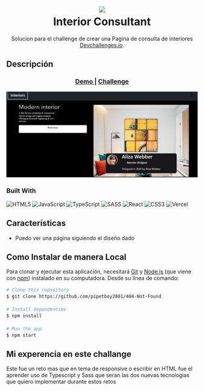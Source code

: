 <div align="center">
      <h1> <img src="/public/logo192.png" width="80px"><br/>Interior Consultant
</h1></div>

<div align="center">
Solucion para el challenge de crear una Pagina de consulta de interiores
<a href="http://devchallenges.io" target="_blank">Devchallenges.io</a>.
</div>

## Descripción

<div align="center">
  <h3>
    <a href="https://interior-pipetboy.vercel.app/">
      Demo
    </a>
    <span> | </span>
    <a href="https://devchallenges.io/challenges/Jymh2b2FyebRTUljkNcb">
      Challenge
    </a>
  </h3>
</div>

![screenshot](public/Page.png)


### Built With
 ![HTML5](https://img.shields.io/badge/html5-%23E34F26.svg?style=for-the-badge&logo=html5&logoColor=white) ![JavaScript](https://img.shields.io/badge/javascript-%23323330.svg?style=for-the-badge&logo=javascript&logoColor=%23F7DF1E) ![TypeScript](https://img.shields.io/badge/typescript-%23007ACC.svg?style=for-the-badge&logo=typescript&logoColor=white) ![SASS](https://img.shields.io/badge/SASS-hotpink.svg?style=for-the-badge&logo=SASS&logoColor=white) ![React](https://img.shields.io/badge/react-%2320232a.svg?style=for-the-badge&logo=react&logoColor=%2361DAFB) ![CSS3](https://img.shields.io/badge/css3-%231572B6.svg?style=for-the-badge&logo=css3&logoColor=white) ![Vercel](https://img.shields.io/badge/vercel-%23000000.svg?style=for-the-badge&logo=vercel&logoColor=white)
     
## Características

- Puedo ver una página siguiendo el diseño dado

## Como Instalar de manera Local
Para clonar y ejecutar esta aplicación, necesitará [Git](https://git-scm.com) y [Node.js](https://nodejs.org/en/download/) (que viene con [ npm](http://npmjs.com)) instalado en su computadora. Desde su línea de comando:

```bash
# Clone this repository
$ git clone https://github.com/pipetboy2001/404-Not-Found

# Install dependencies
$ npm install

# Run the app
$ npm start
```
## Mi experencia en este challange
Este fue un reto mas que en tema de responsive o escribir en HTML fue el aprender uso de Typescript y Sass que seran las dos nuevas tecnologias que quiero implementar durante estos retos 